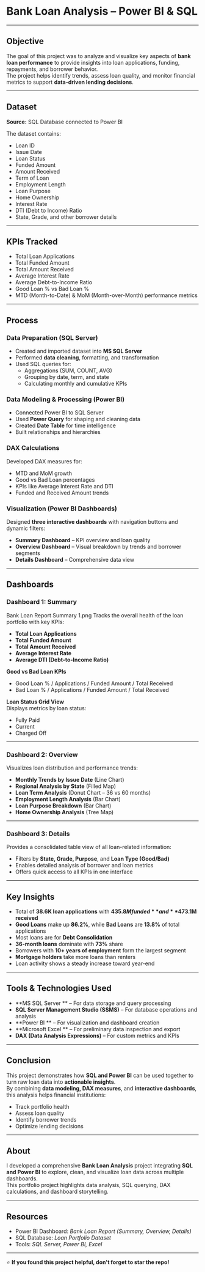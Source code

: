 #  Bank Loan Analysis – Power BI & SQL

---

##  Objective
The goal of this project was to analyze and visualize key aspects of **bank loan performance** to provide insights into loan applications, funding, repayments, and borrower behavior.  
The project helps identify trends, assess loan quality, and monitor financial metrics to support **data-driven lending decisions**.

---

##  Dataset
**Source:** SQL Database connected to Power BI  

The dataset contains:
- Loan ID  
- Issue Date  
- Loan Status  
- Funded Amount  
- Amount Received  
- Term of Loan 
- Employment Length  
- Loan Purpose  
- Home Ownership  
- Interest Rate  
- DTI (Debt to Income) Ratio  
- State, Grade, and other borrower details  

---

##  KPIs Tracked
- Total Loan Applications  
- Total Funded Amount  
- Total Amount Received  
- Average Interest Rate  
- Average Debt-to-Income Ratio  
- Good Loan % vs Bad Loan %  
- MTD (Month-to-Date) & MoM (Month-over-Month) performance metrics  

---

##  Process

###  Data Preparation (SQL Server)
- Created and imported dataset into **MS SQL Server**
- Performed **data cleaning**, formatting, and transformation  
- Used SQL queries for:
  - Aggregations (SUM, COUNT, AVG)
  - Grouping by date, term, and state  
  - Calculating monthly and cumulative KPIs  

###  Data Modeling & Processing (Power BI)
- Connected Power BI to SQL Server  
- Used **Power Query** for shaping and cleaning data  
- Created **Date Table** for time intelligence  
- Built relationships and hierarchies  

###  DAX Calculations
Developed DAX measures for:
- MTD and MoM growth  
- Good vs Bad Loan percentages  
- KPIs like Average Interest Rate and DTI  
- Funded and Received Amount trends  

###  Visualization (Power BI Dashboards)
Designed **three interactive dashboards** with navigation buttons and dynamic filters:
- **Summary Dashboard** – KPI overview and loan quality  
- **Overview Dashboard** – Visual breakdown by trends and borrower segments  
- **Details Dashboard** – Comprehensive data view  

---

##  Dashboards

###  Dashboard 1: Summary
Bank Loan Report Summary 1.png
Tracks the overall health of the loan portfolio with key KPIs:
- **Total Loan Applications**  
- **Total Funded Amount**  
- **Total Amount Received**  
- **Average Interest Rate**  
- **Average DTI (Debt-to-Income Ratio)**  

**Good vs Bad Loan KPIs**
- Good Loan % / Applications / Funded Amount / Total Received  
- Bad Loan % / Applications / Funded Amount / Total Received  

**Loan Status Grid View**  
Displays metrics by loan status:
- Fully Paid  
- Current  
- Charged Off  

---

###  Dashboard 2: Overview
Visualizes loan distribution and performance trends:
- **Monthly Trends by Issue Date** (Line Chart)  
- **Regional Analysis by State** (Filled Map)  
- **Loan Term Analysis** (Donut Chart – 36 vs 60 months)  
- **Employment Length Analysis** (Bar Chart)  
- **Loan Purpose Breakdown** (Bar Chart)  
- **Home Ownership Analysis** (Tree Map)  

---

###  Dashboard 3: Details
Provides a consolidated table view of all loan-related information:
- Filters by **State, Grade, Purpose**, and **Loan Type (Good/Bad)**  
- Enables detailed analysis of borrower and loan metrics  
- Offers quick access to all KPIs in one interface  

---

##  Key Insights
- Total of **38.6K loan applications** with **$435.8M funded** and **$473.1M received**  
- **Good Loans** make up **86.2%**, while **Bad Loans** are **13.8%** of total applications  
- Most loans are for **Debt Consolidation**  
- **36-month loans** dominate with **73%** share  
- Borrowers with **10+ years of employment** form the largest segment  
- **Mortgage holders** take more loans than renters  
- Loan activity shows a steady increase toward year-end  

---

##  Tools & Technologies Used
- **MS SQL Server ** – For data storage and query processing  
- **SQL Server Management Studio (SSMS)** – For database operations and analysis  
- **Power BI ** – For visualization and dashboard creation  
- **Microsoft Excel ** – For preliminary data inspection and export  
- **DAX (Data Analysis Expressions)** – For custom metrics and KPIs  

---

## Conclusion
This project demonstrates how **SQL and Power BI** can be used together to turn raw loan data into **actionable insights**.  
By combining **data modeling, DAX measures**, and **interactive dashboards**, this analysis helps financial institutions:
- Track portfolio health  
- Assess loan quality  
- Identify borrower trends  
- Optimize lending decisions  

---

##  About
I developed a comprehensive **Bank Loan Analysis** project integrating **SQL and Power BI** to explore, clean, and visualize loan data across multiple dashboards.  
This portfolio project highlights data analysis, SQL querying, DAX calculations, and dashboard storytelling.

---

##  Resources
- Power BI Dashboard: *Bank Loan Report (Summary, Overview, Details)*  
- SQL Database: *Loan Portfolio Dataset*  
- Tools: *SQL Server, Power BI, Excel*

---

⭐ **If you found this project helpful, don't forget to star the repo!**
